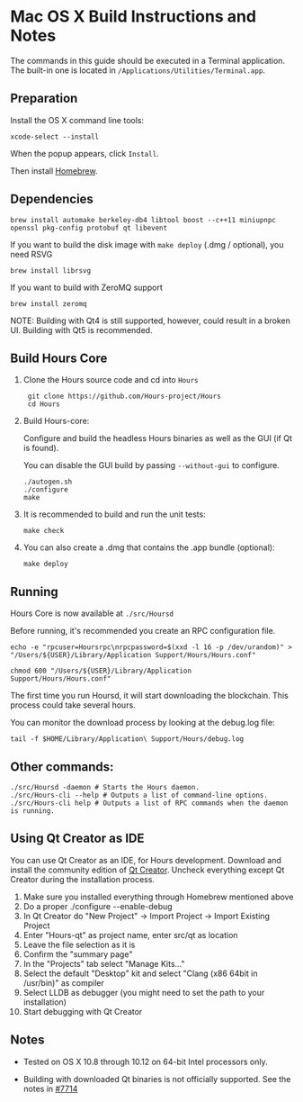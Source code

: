 Mac OS X Build Instructions and Notes
====================================
The commands in this guide should be executed in a Terminal application.
The built-in one is located in `/Applications/Utilities/Terminal.app`.

Preparation
-----------
Install the OS X command line tools:

`xcode-select --install`

When the popup appears, click `Install`.

Then install [Homebrew](https://brew.sh).

Dependencies
----------------------

    brew install automake berkeley-db4 libtool boost --c++11 miniupnpc openssl pkg-config protobuf qt libevent

If you want to build the disk image with `make deploy` (.dmg / optional), you need RSVG

    brew install librsvg

If you want to build with ZeroMQ support
    
    brew install zeromq

NOTE: Building with Qt4 is still supported, however, could result in a broken UI. Building with Qt5 is recommended.

Build Hours Core
------------------------

1. Clone the Hours source code and cd into `Hours`

        git clone https://github.com/Hours-project/Hours
        cd Hours

2.  Build Hours-core:

    Configure and build the headless Hours binaries as well as the GUI (if Qt is found).

    You can disable the GUI build by passing `--without-gui` to configure.

        ./autogen.sh
        ./configure
        make

3.  It is recommended to build and run the unit tests:

        make check

4.  You can also create a .dmg that contains the .app bundle (optional):

        make deploy

Running
-------

Hours Core is now available at `./src/Hoursd`

Before running, it's recommended you create an RPC configuration file.

    echo -e "rpcuser=Hoursrpc\nrpcpassword=$(xxd -l 16 -p /dev/urandom)" > "/Users/${USER}/Library/Application Support/Hours/Hours.conf"

    chmod 600 "/Users/${USER}/Library/Application Support/Hours/Hours.conf"

The first time you run Hoursd, it will start downloading the blockchain. This process could take several hours.

You can monitor the download process by looking at the debug.log file:

    tail -f $HOME/Library/Application\ Support/Hours/debug.log

Other commands:
-------

    ./src/Hoursd -daemon # Starts the Hours daemon.
    ./src/Hours-cli --help # Outputs a list of command-line options.
    ./src/Hours-cli help # Outputs a list of RPC commands when the daemon is running.

Using Qt Creator as IDE
------------------------
You can use Qt Creator as an IDE, for Hours development.
Download and install the community edition of [Qt Creator](https://www.qt.io/download/).
Uncheck everything except Qt Creator during the installation process.

1. Make sure you installed everything through Homebrew mentioned above
2. Do a proper ./configure --enable-debug
3. In Qt Creator do "New Project" -> Import Project -> Import Existing Project
4. Enter "Hours-qt" as project name, enter src/qt as location
5. Leave the file selection as it is
6. Confirm the "summary page"
7. In the "Projects" tab select "Manage Kits..."
8. Select the default "Desktop" kit and select "Clang (x86 64bit in /usr/bin)" as compiler
9. Select LLDB as debugger (you might need to set the path to your installation)
10. Start debugging with Qt Creator

Notes
-----

* Tested on OS X 10.8 through 10.12 on 64-bit Intel processors only.

* Building with downloaded Qt binaries is not officially supported. See the notes in [#7714](https://github.com/bitcoin/bitcoin/issues/7714)
